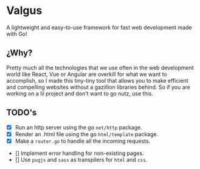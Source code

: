 # Valgus

A lightweight and easy-to-use framework for fast web development made with Go!

## ¿Why?

Pretty much all the technologies that we use often in the web development world like React, Vue or Angular
are overkill for what we want to accomplish, so I made this tiny-tiny tool that allows you to make efficient and
compelling websites without a gazillion libraries behind. So if you are working on a lil project and don't want to
go nutz, use this.

## TODO's

- [x] Run an http server using the go `net/http` package.
- [x] Render an .html file using the go `html/template` package.
- [x] Make a `router.go` to handle all the incoming requests.
- [] Implement error handling for non-existing pages.
- [] Use `pugjs` and `sass` as transpilers for `html` and `css`. 